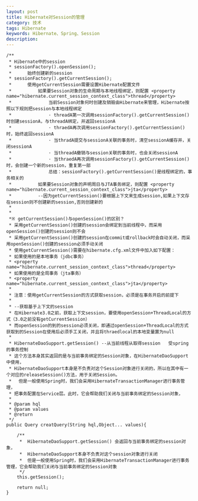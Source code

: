 ```yaml
---
layout: post
title: Hibernate对Session的管理
category: 技术
tags: Hibernate
keywords: Hibernate、Spring、Session
description: 
---
```


	/**
	 * Hibernate中的session
	 * sessionFactory().openSession();  
	 * 		始终创建新的session
	 * sessionFactory().getCurrentSession();
	 * 		使用getCurrentSession需要设置Hibernate配置文件
	 *	  		如果要Session对象的生命周期与本地线程绑定，则配置 <property name="hibernate.current_session_context_class">thread</property>
	 *	  			当前Session对象何时创建及销毁由Hibernate来管理，Hibernate按照以下规则把session与本地线程绑定
	 *				· threadA第一次调用sessionFactory().getCurrentSession()时创建sessionA，与threadA绑定，并返回sessionA
	 *				· thraedA再次调用sessionFactory().getCurrentSession()时，始终返回sessionA
	 *				· 当thradA提交与sessionA关联的事务时，清空sessionA缓存并，关闭sessionA
	 *				· 当threadA撤销与session关联的事务时，也会关闭sessionA
	 *				· 当thraedA再次调用sessionFactory().getCurrentSession()时，会创建一个新的session，重复第一部
	 *				总结：sessionFactory().getCurrentSession()是线程绑定的，事务相关的
	 *			如果要Session对象的声明周日与JTA事务绑定，则配置 <property name="hibernate.current_session_context_class">jta</property>
	 * 			--因为getCurrentSession()要根据上下文来生成session,如果上下文存在session则不创建新的session,否则创建新的
	 * 
	 *
	 *※ getCurrentSession()与openSession()的区别？
	 * 采用getCurrentSession()创建的session会绑定到当前线程中，而采用openSession()创建的session则不会
	 * 采用getCurrentSession()创建的session在commit或rollback时会自动关闭，而采用openSession()创建的session必须手动关闭
	 * 使用getCurrentSession()需要在hibernate.cfg.xml文件中加入如下配置：
	 * 如果使用的是本地事务（jdbc事务）
	 * <property name="hibernate.current_session_context_class">thread</property>
	 * 如果使用的是全局事务（jta事务）
	 * <property name="hibernate.current_session_context_class">jta</property>
	 * 
	 * 注意：使用getCurrentSession的方式获取session，必须是在事务开启的前提下
	 * 
	 * --获取基于上下文的session
	 * 在Hibernate3.0之前，获取上下文session，要使用openSession+ThreadLocal的方式（3.0之前没有getCurrentSession）
	 * 而openSession的到的session必须关闭，即通过openSession+ThreadLocal的方式获取到的Session在使用后必须手工关闭，并且将thraedlocal的本地变量置为null
	 * 
	 * HibernateDaoSupport.getSession() --从当前线程从取得session   受spring的事务控制
	 * 这个方法本身其实返回的是与当前事务绑定的Session对象，在HibernateDaoSupport中使用，
	 * HibernateDaoSupport本身是不负责对这个Session对象进行关闭的，所以在其中有一个对应的releaseSession()方法，用于关闭Session。 
	 * 　但是一般使用Spring时，我们会采用HibernateTransactionManager进行事务管理，
	 * 把事务配置在Service层。此时，它会帮助我们关闭与当前事务绑定的Session对象，
	 * 
	 * @param hql
	 * @param values
	 * @return
	 */
	public Query creatQuery(String hql,Object... values){

		/**
		 *  HibernateDaoSupport.getSession() 会返回与当前事务绑定的session对象，
		 *  HibernateDaoSupport本身不负责对这个session对象进行关闭
		 *  但是一般使用Spring时，我们会采用HibernateTransactionManager进行事务管理，它会帮助我们关闭与当前事务绑定的Session对象
		 */
		this.getSession(); 
	
		return null;
	}




